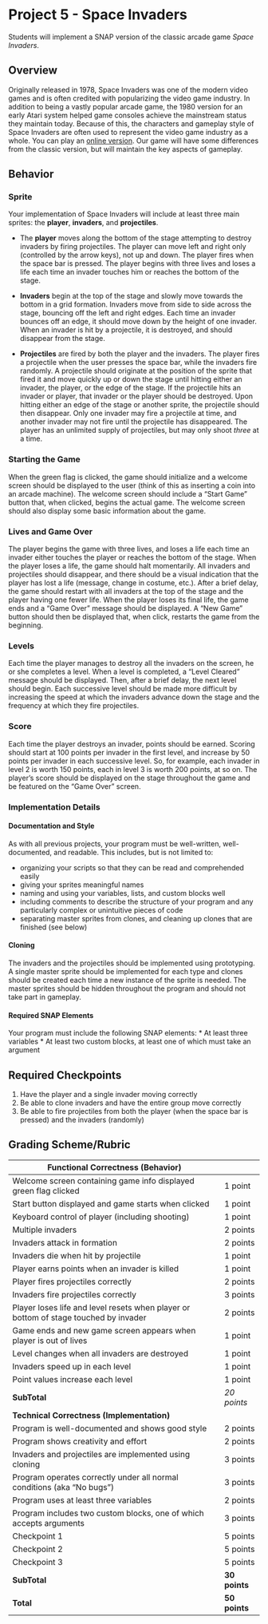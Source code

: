 # Project 5 - Space Invaders

Students will implement a SNAP version of the classic arcade game _Space Invaders_.

## Overview

Originally released in 1978, Space Invaders was one of the modern video games and is often credited with popularizing the video game industry.  In addition to being a vastly popular arcade game, the 1980 version for an early Atari system helped game consoles achieve the mainstream status they maintain today.  Because of this, the characters and gameplay style of Space Invaders are often used to represent the video game industry as a whole.  You can play an [online version](http://www.pacxon4u.com/space-invaders/).  Our game will have some differences from the classic version, but will maintain the key aspects of gameplay.

## Behavior

### Sprite

Your implementation of Space Invaders will include at least three main sprites: the **player**, **invaders**, and **projectiles**.

* The **player** moves along the bottom of the stage attempting to destroy invaders by firing projectiles.  The player can move left and right only (controlled by the arrow keys), not up and down.  The player fires when the space bar is pressed.  The player begins with three lives and loses a life each time an invader touches him or reaches the bottom of the stage.

* **Invaders** begin at the top of the stage and slowly move towards the bottom in a grid  formation.  Invaders move from side to side across the stage, bouncing off the left and right edges.  Each time an invader bounces off an edge, it should move down by the height of one invader.  When an invader is hit by a projectile, it is destroyed, and should disappear from the stage.

* **Projectiles** are fired by both the player and the invaders.  The player fires a projectile when the user presses the space bar, while the invaders fire randomly.  A projectile should originate at the position of the sprite that fired it and move quickly up or down the stage until hitting either an invader, the player, or the edge of the stage.  If the projectile hits an invader or player, that invader or the player should be destroyed.  Upon hitting either an edge of the stage or another sprite, the projectile should then disappear.  Only one invader may fire a projectile at time, and another invader may not fire until the projectile has disappeared.  The player has an unlimited supply of projectiles, but may only shoot _three_ at a time.

### Starting the Game

When the green flag is clicked, the game should initialize and a welcome screen should be displayed to the user (think of this as inserting a coin into an arcade machine).  The welcome screen should include a “Start Game” button that, when clicked, begins the actual game.  The welcome screen should also display some basic information about the game.

### Lives and Game Over

The player begins the game with three lives, and loses a life each time an invader either touches the player or reaches the bottom of the stage.  When the player loses a life, the game should halt momentarily.  All invaders and projectiles should disappear, and there should be a visual indication that the player has lost a life (message, change in costume, etc.).  After a brief delay, the game should restart with all invaders at the top of the stage and the player having one fewer life.  When the player loses its final life, the game ends and a “Game Over” message should be displayed.  A “New Game” button should then be displayed that, when click, restarts the game from the beginning.

### Levels

Each time the player manages to destroy all the invaders on the screen, he or she completes a level.  When a level is completed, a “Level Cleared” message should be displayed.  Then, after a brief delay, the next level should begin.  Each successive level should be made more difficult by increasing the speed at which the invaders advance down the stage and the frequency at which they fire projectiles.

### Score

Each time the player destroys an invader, points should be earned.  Scoring should start at 100 points per invader in the first level, and increase by 50 points per invader in each successive level.  So, for example, each invader in level 2 is worth 150 points, each in level 3 is worth 200 points, at so on.  The player’s score should be displayed on the stage throughout the game and be featured on the “Game Over” screen.

### Implementation Details

#### Documentation and Style

As with all previous projects, your program must be well-written, well-documented, and readable.  This includes, but is not limited to:

* organizing your scripts so that they can be read and comprehended easily
* giving your sprites meaningful names
* naming and using your variables, lists, and custom blocks well
* including comments to describe the structure of your program and any particularly complex or unintuitive pieces of code
* separating master sprites from clones, and cleaning up clones that are finished (see below)

#### Cloning

The invaders and the projectiles should be implemented using prototyping.  A single master sprite should be implemented for each type and clones should be created each time a new instance of the sprite is needed.  The master sprites should be hidden throughout the program and should not take part in gameplay.

#### Required SNAP Elements

Your program must include the following SNAP elements:
    * At least three variables
    * At least two custom blocks, at least one of which must take an argument

## Required Checkpoints

1. Have the player and a single invader moving correctly
2. Be able to clone invaders and have the entire group move correctly
3. Be able to fire projectiles from both the player (when the space bar is pressed) and the invaders (randomly)

## Grading Scheme/Rubric

|Functional Correctness (Behavior)| |
|--|--|
|Welcome screen containing game info displayed green flag clicked| 1 point|
|Start button displayed and game starts when clicked |1 point|
|Keyboard control of player (including shooting) |1 point|
|Multiple invaders |2 points|
|Invaders attack in formation |2 points|
|Invaders die when hit by projectile |1 point|
|Player earns points when an invader is killed  |1 point|
|Player fires projectiles correctly |2 points|
|Invaders fire projectiles correctly | 3 points |
|Player loses life and level resets when player or bottom of stage touched by invader |2 points|
|Game ends and new game screen appears when player is out of lives |1 point|
|Level changes when all invaders are destroyed |1 point|
|Invaders speed up in each level |1 point|
|Point values increase each level |1 point|
|**SubTotal**|_20 points_|
|**Technical Correctness (Implementation)** | |
|Program is well-documented and shows good style |2 points|
|Program shows creativity and effort |2 points|
|Invaders and projectiles are implemented using cloning | 3 points |
|Program operates correctly under all normal conditions (aka “No bugs”) |3 points|
|Program uses at least three variables |2 points|
|Program includes two custom blocks, one of which accepts arguments |3 points|
|Checkpoint 1 | 5 points |
|Checkpoint 2 | 5 points |
|Checkpoint 3 | 5 points |
|**SubTotal**| **30 points** |
|**Total**|**50 points**|
